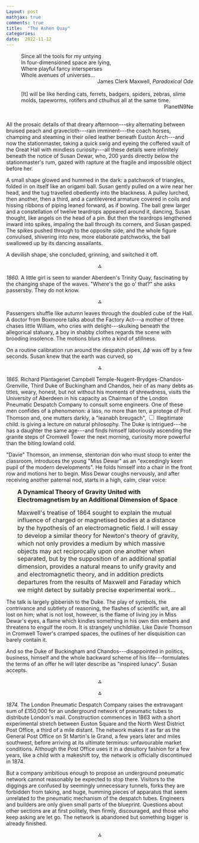 ```yaml
---
Layout: post
mathjax: true
comments: true
title:  "The Ashen Quay"
categories:
date:  2022-11-12
---
```


<link href="https://fonts.cdnfonts.com/css/fin-fraktur" rel="stylesheet">

<span style="padding-left: 40px; display:block">
Since all the tools for my untying <br>
In four-dimensioned space are lying, <br>
Where playful fancy intersperses <br>
Whole avenues of universes...
</span>

<div style="text-align: right">James Clerk Maxwell, <i>Paradoxical Ode</i>
</div> <br>

<span style="padding-left: 40px; display:block">
[It] will be like herding cats, ferrets, badgers, spiders, zebras, slime molds, tapeworms, rotifers and cthulhus all at the same time.
</span>

<div style="text-align: right">PlanetN9Ne
</div> <br>

All the prosaic details of that dreary afternoon---sky alternating between bruised peach and
gravecloth---rain imminent---the coach horses, champing and steaming
in their oiled leather beneath Euston Arch---and now the stationmaster,
taking a quick swig and eyeing the coffered vault of
the Great Hall with mindless curiosity---all these details were
infinitely beneath the notice of Susan Dewar, who, 200
yards directly below the stationmaster's rum, gazed with rapture at the fragile and
impossible object before her.

A small shape glowed and hummed in the dark: a patchwork of
triangles, folded in on itself like an origami ball.
Susan gently pulled on a wire near her head, and the tug travelled obediently
into the blackness. A pulley lurched, then another, then a
third, and a cantilevered armature covered in coils and hissing ribbons of
piping leaned forward, as if bowing.
The ball grew larger and a constellation of twelve teardrops appeared around
it, dancing, Susan thought, like angels on the head of a pin.
But then the teardrops lengthened inward into spikes, impaling the
ball through its corners, and Susan gasped.
The spikes pushed through to the opposite side, and the whole figure
convulsed, shivering into new, more elaborate patchworks, the ball
swallowed up by its dancing assailants.

A devilish shape, she concluded, grinning, and switched it off.

<p align="center">
  ⁂
  </p>

*1860.* A little girl is seen to wander Aberdeen's Trinity Quay, fascinating by the
changing shape of the waves. "Where's the go o' that?" she asks
passersby. They do not know.

<p align="center">
  ⁂
  </p>

Passengers shuffle like autumn leaves through the doubled cube of the Hall.
A doctor from Boxmoore talks about the Factory Act---a mother of three
chases little William, who cries with delight---skulking beneath the
allegorical statuary, a boy in shabby clothes regards the scene with
brooding insolence.
The motions blurs into a kind of stillness.

On a routine calibration run around the despatch pipes, $\Delta\phi$ was off by a few seconds.
Susan knew that the earth was curved, so

<p align="center">
  ⁂
  </p>

*1865.* Richard Plantagenet Campbell
 Temple-Nugent-Brydges-Chandos-Grenville, Third Duke of Buckingham and
 Chandos, heir of as many debts as titles, weary, honest, but not without his
 moments of shrewdness, visits the University of Aberdeen in his
 capacity as Chairman of the London Pneumatic Despatch Company to
 consult some engineers.
One of these men confides of a phenomenon: a lass, no more
 than ten, a protege of Prof. Thomson and, one mutters darkly, a "leanabh breugach",<label for="sn-1"
       class="margin-toggle sidenote-number">
</label>
<input type="checkbox"
       id="sn-1"
       class="margin-toggle"/>
<span class="sidenote">
  Illegitimate child.
</span> is giving a lecture
 on natural philosophy.
 The Duke is intrigued---he has a daughter the same age---and finds
 himself laboriously ascending the granite steps of Cromwell Tower the
 next morning, curiosity more powerful than the biting lowland cold.
 
"Davie" Thomson, an immense, stentorian don who must stoop to enter
 the classroom, introduces the young "Miss Dewar" as an
 "exceedingly keen pupil of the modern developments". He folds himself into a
 chair in the front row and motions her to begin.
 Miss Dewar coughs nervously, and after receiving another paternal nod,
 starts in a high, calm, clear voice:
 <div style="width=75%; background-color: #fffff8 ; padding: 0px 30px; border: 0px
solid black; line-height:1.3;">
 <font size="-0.2">
<b>A Dynamical Theory of Gravity United with Electromagnetism by an
Additional Dimension of Space</b> <br>

Maxwell's treatise of 1864 sought to explain the mutual influence of
charged or magnetised bodies at a distance by the
hypothesis of an electromagnetic field. I will essay to develop a similar
theory for Newton's theory of gravity, which not only provides a medium by
which massive objects may act reciprocally upon one another when separated,
but by the supposition of an additional spatial dimension, provides a
natural means to unify gravity and and electromagnetic theory, and in
addition predicts departures from the results of Maxwell and Faraday which we might detect
by suitably precise experimental work...
</font>
</div>
The talk is largely gibberish to the Duke. The play of symbols, the
contrivance and subtlety of reasoning, the flashes of scientific
wit, are all lost on him; what is not lost, however, is the flame of
living joy in Miss Dewar's eyes, a flame which kindles something in
his own dim embers and threatens to engulf the room.
It is strangely unchildlike.
Like Davie Thomson in Cromwell Tower's cramped spaces, the outlines of her disquisition can barely
contain it.

And so the Duke of Buckingham and Chandos---disappointed in politics, business, himself and the whole
backward scheme of his life---formulates the terms of an offer he will
later describe as "inspired lunacy". Susan accepts.

<p align="center">
  ⁂
  </p>



<p align="center">
  ⁂
  </p>

*1874.* The London Pneumatic Despatch Company raises the extravagant sum of
£150,000 for an underground network of pneumatic tubes to
distribute London's mail.
Construction commences in 1863 with a short experimental stretch between Euston Square and the North
West District Post Office, a third of a mile distant.
The network makes it as far as the General Post Office on St Martin's
le Grand, a few years later and miles southwest, before arriving at
its ultimate terminus: unfavourable market conditions. Although the Post
Office uses it in a desultory fashion for a few years, like a child
with a makeshift toy,
the network is officially
discontinued in 1874.

But a company ambitious enough to propose an underground pneumatic
network cannot reasonably be expected to stop there.
Visitors to the diggings are confused by seemingly unnecessary
tunnels, forks they are forbidden from taking, and huge, humming
pieces of apparatus that seem unrelated to the pneumatic mechanism of the despatch tubes.
Engineers and builders are only given small parts of the blueprint.
Questions about other sections are at first politely, then firmly,
discouraged, and those who keep asking are let go.
The network is abandoned but something bigger is already finished.

<p align="center">
  ⁂
  </p>

<!-- https://en.wikipedia.org/wiki/London_Pneumatic_Despatch_Company -->
<!-- http://www.polytope.net/hedrondude/regulars.htm -->
<!-- , or the apostles orbiting the son. , a betrayal beyond anything in the scriptures. -->
<!-- https://homepages.abdn.ac.uk/npmuseum/scitourKings.shtml -->
<!-- https://homepages.abdn.ac.uk/npmuseum/article/CTO/CTOPortfolio.html -->
<!-- https://www.ucl.ac.uk/physics-astronomy/about/history/departmental-history/history-ucl-physics-and-astronomy-department-1826-1975 -->
<!-- https://yaytext.com/fraktur/ -->
<!-- with a poor toy for which it has no alternative, -->
<!-- 𝕾𝖐𝖎𝖕 𝖙𝖔 𝖙𝖍𝖊 𝖌𝖔𝖔𝖉 𝖇𝖎𝖙𝖘 𝖕𝖑𝖊𝖆𝖘𝖊.-->
<!-- https://en.wikipedia.org/wiki/Euston_railway_station -->
